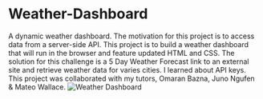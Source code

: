 # Weather-Dashboard
A dynamic weather dashboard.
The motivation for this project is to access data from a server-side API. 
This project is to build a weather dashboard that will run in the browser 
and feature updated HTML and CSS.
The solution for this challenge is a 5 Day Weather Forecast link to an external site 
and retrieve weather data for varies cities.
I learned about API keys.
This project was collaborated with my tutors, Omaran Bazna, Juno Ngufen & Mateo Wallace.
![Weather Dashboard](https://github.com/Ev3ryTh1ngN1c3/Weather-Dashboard/assets/143395934/dca7c42a-1b3f-4e3a-bd9c-d1926118591d)
